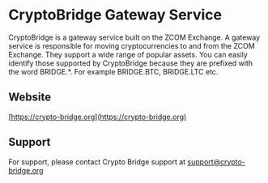 # CryptoBridge Gateway Service

CryptoBridge is a gateway service built on the ZCOM Exchange. A gateway service is responsible for moving cryptocurrencies to and from the ZCOM Exchange. They support a wide range of popular assets. You can easily identify those supported by CryptoBridge because they are prefixed with the word BRIDGE.*. For example BRIDGE.BTC, BRIDGE.LTC etc.

## Website
[https://crypto-bridge.org](https://crypto-bridge.org)

## Support
For support, please contact Crypto Bridge support at support@crypto-bridge.org